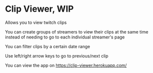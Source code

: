 # Clip Viewer, WIP
Allows you to view twitch clips

You can create groups of streamers to view their clips at the same time instead of needing to go to each individual streamer's page

You can filter clips by a certain date range

Use left/right arrow keys to go to previous/next clip

You can view the app on https://clip-viewer.herokuapp.com/
